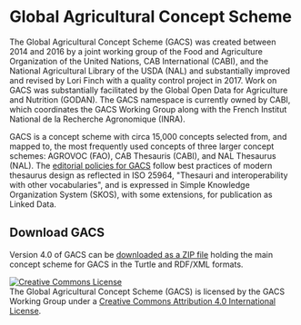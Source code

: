 # Global Agricultural Concept Scheme

The Global Agricultural Concept Scheme (GACS) was created between 2014 and 2016 by a joint working group of the Food and Agriculture Organization of the United Nations, CAB International (CABI), and the National Agricultural Library of the USDA (NAL) and substantially improved and revised by Lori Finch with a quality control project in 2017.  Work on GACS was substantially facilitated by the Global Open Data for Agriculture and Nutrition (GODAN).  The GACS namespace is currently owned by CABI, which coordinates the GACS Working Group along with the French Institut National de la Recherche Agronomique (INRA).

GACS is a concept scheme with circa 15,000 concepts selected from, and mapped to, the most frequently used concepts of three larger concept schemes: AGROVOC (FAO), CAB Thesauris (CABI), and NAL Thesaurus (NAL).  The [editorial policies for GACS](http://agrisemantics.org/gacs-qip/) follow best practices of modern thesaurus design as reflected in ISO 25964, "Thesauri and interoperability with other vocabularies", and is expressed in Simple Knowledge Organization System (SKOS), with some extensions, for publication as Linked Data.  

## Download GACS

Version 4.0 of GACS can be [downloaded as a ZIP file](https://github.com/agrisemantics/agrisemantics.github.io/blob/master/downloads/gacs-4.0.zip) holding the main concept scheme for GACS in the Turtle and RDF/XML formats.

<a rel="license" href="http://creativecommons.org/licenses/by/4.0/"><img alt="Creative Commons License" style="border-width:0" src="https://i.creativecommons.org/l/by/4.0/88x31.png" /></a><br />The Global Agricultural Concept Scheme (GACS) is licensed by the GACS Working Group under a <a rel="license" href="http://creativecommons.org/licenses/by/4.0/">Creative Commons Attribution 4.0 International License</a>.


